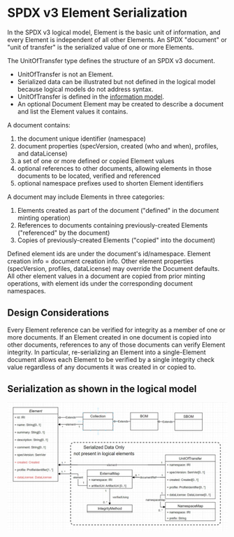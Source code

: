 # SPDX v3 Element Serialization

In the SPDX v3 logical model, Element is the basic unit of information, and every Element is
independent of all other Elements. An SPDX "document" or "unit of transfer" is the serialized
value of one or more Elements.

The UnitOfTransfer type defines the structure of an SPDX v3 document.
* UnitOfTransfer is not an Element.
* Serialized data can be illustrated but not defined in the logical model because logical models do not address syntax.
* UnitOfTransfer is defined in the [information model](Schemas/spdx-v3.jidl).
* An optional Document Element may be created to describe a document and list the Element values it contains.

A document contains:
1. the document unique identifier (namespace)
2. document properties (specVersion, created (who and when), profiles, and dataLicense)
3. a set of one or more defined or copied Element values
4. optional references to other documents, allowing elements in those documents to be located, verified and referenced 
5. optional namespace prefixes used to shorten Element identifiers

A document may include Elements in three categories:
1. Elements created as part of the document ("defined" in the document minting operation)
2. References to documents containing previously-created Elements ("referenced" by the document)
3. Copies of previously-created Elements ("copied" into the document)

Defined element ids are under the document's id/namespace. Element creation info = document creation info.
Other element properties (specVersion, profiles, dataLicense) may override the Document defaults.
All other element values in a document are copied from prior minting operations,
with element ids under the corresponding document namespaces.

## Design Considerations

Every Element reference can be verified for integrity as a member of one or more documents.
If an Element created in one document is copied into other documents,
references to any of those documents can verify Element integrity.
In particular, re-serializing an Element into a single-Element document allows each
Element to be verified by a single integrity check value regardless of any
documents it was created in or copied to.

## Serialization as shown in the logical model

![](Images/document2a.jpg "Unit of Transfer Serialization")